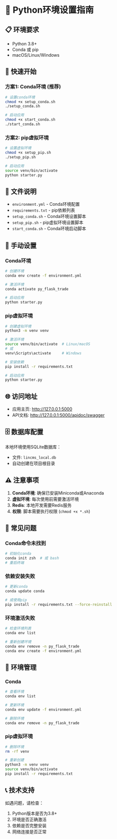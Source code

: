# 🐍 Python环境设置指南

## 📋 环境要求

- Python 3.8+
- Conda 或 pip
- macOS/Linux/Windows

## 🚀 快速开始

### 方案1: Conda环境 (推荐)

```bash
# 设置conda环境
chmod +x setup_conda.sh
./setup_conda.sh

# 启动应用
chmod +x start_conda.sh
./start_conda.sh
```

### 方案2: pip虚拟环境

```bash
# 设置虚拟环境
chmod +x setup_pip.sh
./setup_pip.sh

# 启动应用
source venv/bin/activate
python starter.py
```

## 📁 文件说明

- `environment.yml` - Conda环境配置
- `requirements.txt` - pip依赖列表
- `setup_conda.sh` - Conda环境设置脚本
- `setup_pip.sh` - pip虚拟环境设置脚本
- `start_conda.sh` - Conda环境启动脚本

## 🔧 手动设置

### Conda环境

```bash
# 创建环境
conda env create -f environment.yml

# 激活环境
conda activate py_flask_trade

# 启动应用
python starter.py
```

### pip虚拟环境

```bash
# 创建虚拟环境
python3 -m venv venv

# 激活环境
source venv/bin/activate  # Linux/macOS
# 或
venv\Scripts\activate     # Windows

# 安装依赖
pip install -r requirements.txt

# 启动应用
python starter.py
```

## 🌐 访问地址

- 应用主页: http://127.0.0.1:5000
- API文档: http://127.0.0.1:5000/apidoc/swagger

## 🗄️ 数据库配置

本地环境使用SQLite数据库：
- 文件: `lincms_local.db`
- 自动创建在项目根目录

## ⚠️ 注意事项

1. **Conda环境**: 确保已安装Miniconda或Anaconda
2. **虚拟环境**: 每次使用前需要激活环境
3. **Redis**: 本地开发需要Redis服务
4. **权限**: 脚本需要执行权限 (`chmod +x *.sh`)

## 🐛 常见问题

### Conda命令未找到
```bash
# 初始化conda
conda init zsh  # 或 bash
# 重启终端
```

### 依赖安装失败
```bash
# 更新conda
conda update conda

# 或使用pip
pip install -r requirements.txt --force-reinstall
```

### 环境激活失败
```bash
# 检查环境列表
conda env list

# 重新创建环境
conda env remove -n py_flask_trade
conda env create -f environment.yml
```

## 🔄 环境管理

### Conda
```bash
# 查看环境
conda env list

# 更新环境
conda env update -f environment.yml

# 删除环境
conda env remove -n py_flask_trade
```

### pip虚拟环境
```bash
# 删除环境
rm -rf venv

# 重新创建
python3 -m venv venv
source venv/bin/activate
pip install -r requirements.txt
```

## 📞 技术支持

如遇问题，请检查：
1. Python版本是否为3.8+
2. 环境是否正确激活
3. 依赖是否完整安装
4. 网络连接是否正常 